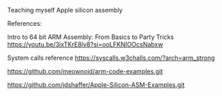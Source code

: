 Teaching myself Apple silicon assembly

References:

Intro to 64 bit ARM Assembly: From Basics to Party Tricks
https://youtu.be/3ixTKrE8lv8?si=ooLFKNIOOcsNabxw

System calls reference
https://syscalls.w3challs.com/?arch=arm_strong


https://github.com/meownoid/arm-code-examples.git

https://github.com/jdshaffer/Apple-Silicon-ASM-Examples.git